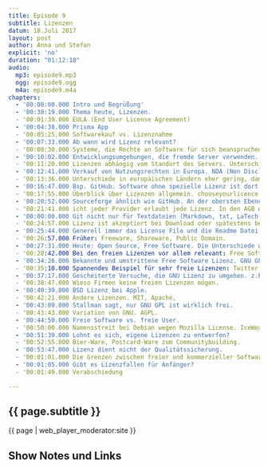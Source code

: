 ```yaml
---
title: Episode 9
subtitle: Lizenzen
datum: 18.Juli 2017
layout: post
author: Anna und Stefan
explicit: 'no'
duration: "01:12:18"
audio:
  mp3: episode9.mp3
  ogg: episode9.ogg
  m4a: episode9.m4a
chapters:
  - '00:00:00.000 Intro und Begrüßung'
  - '00:38:19.000 Thema heute, Lizenzen.
  - '00:01:39.000 EULA (End User License Agreement)
  - '00:04:38.000 Prisma App
  - '00:05:25.000 Softwarekauf vs. Lizenznahme
  - '00:07:33.000 Ab wann wird Lizenz relevant?
  - '00:08:30.000 Systeme, die Rechte an Software für sich beanspruchen. Bsp. SAP
  - '00:10:02.000 Entwicklungsumgebungen, die fremde Server verwenden. Bsp. Nitros
  - '00:11:20.000 Lizenzen abhängig vom Standort des Servers. Unterschiede zwischen USA und Europa.
  - '00:12:41.000 Verkauf von Nutzungsrechten in Europa. NDA (Non Disclosure Agreement)
  - '00:13:36.000 Unterschiede in europäischen Ländern eher gering, dank Safe Harbor
  - '00:16:47.000 Bsp. GitHub. Software ohne spezielle Lizenz ist dort public domain.
  - '00:17:55.000 Überblick über Lizenzen allgemein. chooseyourlicence.com creativecommons.org
  - '00:20:52.000 Sourceforge ähnlich wie GitHub. An der obersten Ebene der Software eine Lizenzdatei einfügen.
  - '00:21:41.000 icht jeder Provider erlaubt jede Lizenz. In den AGB nachsehen. (Bitbucket, Sourceforge, GitHub, etc.)
  - '00:00:00.000 Git nicht nur für Textdateien (Markdown, txt, LaTech u.ä.).
  - '00:24:57.000 Lizenz ist akzeptiert bei Download oder spätestens bei Start der Software. Hängt von Art der Datei ab.
  - '00:25:44.000 Generell immer das License File und die Readme Datei lesen.
  - '00:26:57.000 Früher: Freeware, Shareware, Public Domain.
  - '00:27:31.000 Heute: Open Source, Free Software. Die Unterschiede werden geringer.
  - '00:28:42.000 Bei den freien Lizenzen vor allem relevant: Free Software. Die vier Freiheiten.
  - '00:34:26.000 Bekannte und umstrittene Free Software Lizenz. GNU GPL (General Public License).
  - '00:35:10.000 Spannendes Beispiel für sehr freie Lizenzen: Twitter und Ruby on Rails.
  - '00:37:17.000 Gescheiterte Versuche, die GNU Lizenz zu umgehen. z.B. WLAN-Router. Netgear.
  - '00:38:47.000 Wieso Firmen keine freien Lizenzen mögen.
  - '00:40:39.000 BSD Lizenz bei Apple.
  - '00:42:21.000 Andere Lizenzen. MIT, Apache,
  - '00:43:09.000 Stallman sagt, nur GNU GPL ist wirklich frei.
  - '00:43:43.000 Variation von GNU. AGPL.
  - '00:44:50.000 Freie Software vs. freie User.
  - '00:50:00.000 Namensstreit bei Debian wegen Mozilla License. IceWeasel, IceCat, IceDove.
  - '00:51:39.000 Lohnt es sich, eigene Lizenzen zu entwerfen?
  - '00:52:55.000 Bier-Ware, Postcard-Ware zum Communitybuilding.
  - '00:53:47.000 Lizenz dient nicht der Qualitätssicherung.
  - '00:01:01.000 Die Grenzen zwischen freier und kommerzieller Software verschwimmen.
  - '00:01:05.000 Gibt es Lizenzfallen für Anfänger?
  - '00:01:49.000 Verabschiedung

---
```


## {{ page.subtitle }}

{{ page | web_player_moderator:site }}

## Show Notes und Links
